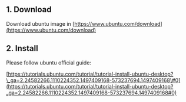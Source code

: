 ## 1. Download

Download ubuntu image in [https://www.ubuntu.com/download](https://www.ubuntu.com/download)

## 2. Install

Please follow ubuntu official guide:

[https://tutorials.ubuntu.com/tutorial/tutorial-install-ubuntu-desktop?\_ga=2.24582266.1110224352.1497409168-573237694.1497409168\#0](https://tutorials.ubuntu.com/tutorial/tutorial-install-ubuntu-desktop?_ga=2.24582266.1110224352.1497409168-573237694.1497409168#0)

